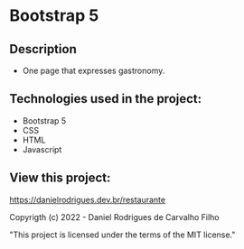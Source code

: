 # Bootstrap 5

## Description

- One page that expresses gastronomy.

## Technologies used in the project:

- Bootstrap 5
- CSS
- HTML
- Javascript

## View this project:

https://danielrodrigues.dev.br/restaurante

Copyrigth (c) 2022 - Daniel Rodrigues de Carvalho Filho

"This project is licensed under the terms of the MIT license."
